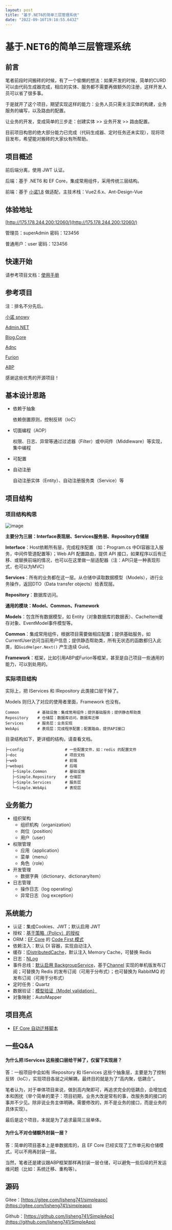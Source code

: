 ```yaml
---
layout: post
title: "基于.NET6的简单三层管理系统"
date: "2022-09-16T19:18:55.643Z"
---
```

基于.NET6的简单三层管理系统
================

前言
--

笔者前段时间搬砖的时候，有了一个偷懒的想法：如果开发的时候，简单的CURD可以由代码生成器完成，相应的实体、服务都不需要再做额外的注册，这样开发人员可以省了很多事。

于是就开了这个项目，期望实现这样的能力：业务人员只需关注实体的构建，业务服务的编写，以及路由的配置。

让业务的开发，变成简单的三步走：创建实体 >> 业务开发 >> 路由配置。

目前项目构思的绝大部分能力已完成（代码生成器、定时任务还未实现），现将项目发布，希望能对搬砖的大家伙有所帮助。

项目概述
----

前后端分离，使用 JWT 认证。

后端：基于 .NET6 和 EF Core，集成常用组件，采用传统三层结构。

前端：基于 [小诺1.8](https://gitee.com/xiaonuobase/snowy) 做适配，主技术栈：Vue2.6.x、Ant-Design-Vue

体验地址
----

[http://175.178.244.200:12060/](http://175.178.244.200:12060/)

管理员：superAdmin 密码：123456

普通用户：user 密码：123456

快速开始
----

请参考项目文档：[使用手册](https://gitee.com/lisheng741/simpleapp/blob/master/doc/%E4%BD%BF%E7%94%A8%E6%89%8B%E5%86%8C.md)

参考项目
----

注：排名不分先后。

[小诺 snowy](https://gitee.com/xiaonuobase/snowy)

[Admin.NET](https://gitee.com/zuohuaijun/Admin.NET)

[Blog.Core](https://gitee.com/laozhangIsPhi/Blog.Core)

[Adnc](https://github.com/AlphaYu/Adnc)

[Furion](https://gitee.com/dotnetchina/Furion)

[ABP](https://github.com/abpframework/abp)

感谢这些优秀的开源项目！

基本设计思路
------

*   依赖于抽象
    
    依赖倒置原则，控制反转（IoC）
    
*   切面编程（AOP）
    
    权限、日志、异常等通过过滤器（Filter）或中间件（Middleware）等实现，集中编程
    
*   可配置
    
*   自动注册
    
    自动注册实体（Entity）、自动注册服务类（Service）等
    

项目结构
----

### 项目结构构思

![image](https://img2022.cnblogs.com/blog/1887659/202209/1887659-20220916184404684-2026623209.png)

**主要分为三层：Interface表现层、Services服务层、Repository仓储层**

**Interface**：Host依赖所有层，完成程序配置（如：Program.cs 中DI容器注入服务，中间件管道配置等）；Web API 配置路由，提供 API 接口，如果程序以后有迁移、或替换前端的情况，也可以在这里做一层适配器（注：API只是一种表现形式，也可以为MVC）

**Services**：所有的业务都在这一层。从仓储中读取数据模型（Models），进行业务操作，返回DTO（Data transfer objects）给表现层。

**Repository**：数据库访问。

**通用的模块：Model、Common、Framework**

**Models**：包含所有数据模型，如 Entity（对象数据库的数据表）、CacheItem缓存对象、EventModel事件模型等。

**Common**：集成常用组件，根据项目需要做相应配置；提供基础服务，如CurrentUser访问当前用户信息；提供静态帮助类，所有无状态的函数都归入此类，如`GuidHelper.Next()` 产生连续 Guid。

**Framework**：框架，比如引用ABP或Furion等框架，甚至是自己项目一些通用的能力，可以到处用的。

### 实际项目结构

实际上，把 IServices 和 IRepository 此类接口层干掉了。

Models 则归入了对应的使用者里面，Framework 也没有。

    Common        # 基础设施：集成常用组件；提供基础服务；提供静态帮助类
    Repository    # 仓储层：数据库访问，数据库迁移
    Services      # 服务层：业务实现
    WebApi        # 表现层：完成程序配置；配置路由，提供API接口
    

目录结构如下，更详细的结构，请查看文档。

    ├─config                  # 一些配置文件，如：redis 的配置文件
    ├─doc                     # 项目文档
    ├─web                     # 前端
    ├─webapi                  # 后端
       ├─Simple.Common        # 基础设施
       ├─Simple.Repository    # 仓储层
       ├─Simple.Services      # 服务层
       └─Simple.WebApi        # 表现层
    

业务能力
----

*   组织架构
    *   组织机构（organization）
    *   岗位（position）
    *   用户（user）
*   权限管理
    *   应用（application）
    *   菜单（menu）
    *   角色（role）
*   开发管理
    *   数据字典（dictionary、dictionaryItem）
*   日志管理
    *   操作日志（log operating）
    *   异常日志（log exception）

系统能力
----

*   认证：集成Cookies、JWT；默认启用 JWT
*   授权：[基于策略（Policy）的授权](https://docs.microsoft.com/zh-cn/aspnet/core/security/authorization/policies?view=aspnetcore-6.0)
*   ORM：[EF Core](https://docs.microsoft.com/zh-cn/ef/core/) 的 [Code First 模式](https://docs.microsoft.com/zh-cn/ef/core/managing-schemas/migrations/?tabs=dotnet-core-cli)
*   依赖注入：默认 DI 容器，实现自动注入
*   缓存：[IDistributedCache](https://docs.microsoft.com/zh-cn/dotnet/api/microsoft.extensions.caching.distributed.idistributedcache)，默认注入 Memory Cache，可替换 Redis
*   日志：[NLog](https://nlog-project.org/)
*   事件总线：[默认启用 BackgroupService](https://docs.microsoft.com/zh-cn/dotnet/core/extensions/queue-service?source=recommendations)，基于[Channel](https://docs.microsoft.com/zh-cn/dotnet/api/system.threading.channels.channel-1) 实现的单机版发布订阅；可替换为 Redis 的发布订阅（可用于分布式）；也可替换为 RabbitMQ 的发布订阅（可用于分布式）
*   定时任务：Quartz
*   数据验证：[模型验证（Model validation）](https://docs.microsoft.com/zh-cn/aspnet/core/mvc/models/validation)
*   对象映射：AutoMapper

项目亮点
----

*   [EF Core 自动迁移脚本](https://gitee.com/lisheng741/simpleapp/blob/master/webapi/migrations.sh)

一些Q&A
-----

#### 为什么把 IServices 这些接口层给干掉了，仅留下实现层？

答：一般项目中会如有 IRepository 和 IServices 这些个抽象层，主要是为了控制反转（IoC），实现项目各层之间解耦，最终目的就是为了“高内聚，低耦合”。

笔者认为，对于单体项目来说，做到高内聚即可，再追求完全的低耦合，会增加成本和困扰（举个简单的栗子：项目初期，业务大改是常有的事，改服务类的接口的事并不少见。除非说业务主体明确，需要修改的，并不是业务的接口，而是业务的具体实现）。

最后是这个项目，本就是为了追求最简三层单体。

#### 为什么不对仓储额外封装一层？

答：简单的项目基本上是单数据库的，且 EF Core 已经实现了工作单元和仓储模式，可以不用再封装一层。

当然，笔者还是建议跟ABP框架那样再封装一层仓储，可以避免一些后续的开发运维问题（比如：系统迁移、重构等）。

源码
--

Gitee：[https://gitee.com/lisheng741/simpleapp](https://gitee.com/lisheng741/simpleapp)

Github：[https://github.com/lisheng741/SimpleApp](https://github.com/lisheng741/SimpleApp)